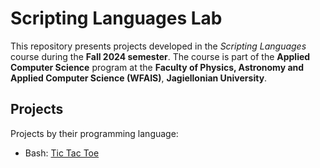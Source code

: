 # Scripting Languages Lab

This repository presents projects developed in the *Scripting Languages* course during the **Fall 2024 semester**. The course is part of the **Applied Computer Science** program at the **Faculty of Physics, Astronomy and Applied Computer Science (WFAIS)**, **Jagiellonian University**.

## Projects
Projects by their programming language:
- Bash: [Tic Tac Toe](bash-tictactoe)
